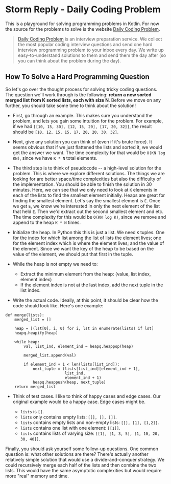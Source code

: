 # Storm Reply - Daily Coding Problem

This is a playground for solving programming problems in Kotlin. For now the source for the problems to solve is the website [Daily Coding Problem](https://www.dailycodingproblem.com).

> [Daily Coding Problem](https://www.dailycodingproblem.com) is an interview preparation service. We collect the most popular coding interview questions and send one hard interview programming problem to your inbox every day. We write up easy-to-understand solutions to them and send them the day after (so you can think about the problem during the day).

## How To Solve a Hard Programming Question

So let's go over the thought process for solving tricky coding questions. The question we'll work through is the following: **return a new sorted merged list from K sorted lists, each with size N**. Before we move on any further, you should take some time to think about the solution!

* First, go through an example. This makes sure you understand the problem, and lets you gain some intuition for the problem. For example, if we had `[[10, 15, 30], [12, 15, 20], [17, 20, 32]]`, the result should be `[10, 12, 15, 15, 17, 20, 20, 30, 32]`.

* Next, give any solution you can think of (even if it's brute force). It seems obvious that if we just flattened the lists and sorted it, we would get the answer we want. The time complexity for that would be `O(KN log KN)`, since we have `K * N` total elements.

* The third step is to think of pseudocode -- a high-level solution for the problem. This is where we explore different solutions. The things we are looking for are better space/time complexities but also the difficulty of the implementation. You should be able to finish the solution in 30 minutes. Here, we can see that we only need to look at `K` elements in each of the lists to find the smallest element initially. Heaps are great for finding the smallest element. Let's say the smallest element is `E`. Once we get `E`, we know we're interested in only the next element of the list that held `E`. Then we'd extract out the second smallest element and etc. The time complexity for this would be `O(KN log K)`, since we remove and append to the heap `K * N` times.

* Initialize the heap. In Python this this is just a list. We need `K` tuples. One for the index for which list among the list of lists the element lives; one for the element index which is where the element lives; and the value of the element. Since we want the key of the heap to be based on the value of the element, we should put that first in the tuple.

* While the heap is not empty we need to:
   * Extract the minimum element from the heap: (value, list index, element index)
   * If the element index is not at the last index, add the next tuple in the list index.

* Write the actual code. Ideally, at this point, it should be clear how the code should look like. Here's one example:
```
def merge(lists):
    merged_list = []

    heap = [(lst[0], i, 0) for i, lst in enumerate(lists) if lst]
    heapq.heapify(heap)

    while heap:
        val, list_ind, element_ind = heapq.heappop(heap)

        merged_list.append(val)

        if element_ind + 1 < len(lists[list_ind]):
            next_tuple = (lists[list_ind][element_ind + 1],
                          list_ind,
                          element_ind + 1)
            heapq.heappush(heap, next_tuple)
    return merged_list
```
* Think of test cases. I like to think of happy cases and edge cases. Our original example would be a happy case. Edge cases might be.

   * `lists` is `[]`.
   * `lists` only contains empty lists: `[[], [], []]`.
   * `lists` contains empty lists and non-empty lists: `[[], [1], [1,2]]`.
   * `lists` contains one list with one element: `[[1]]`.
   * `lists` contains lists of varying size: `[[1], [1, 3, 5], [1, 10, 20, 30, 40]]`.

Finally, you should ask yourself some follow-up questions. One common question is: what other solutions are there? There's actually another relatively simple solution that would use a divide-and-conquer strategy. We could recursively merge each half of the lists and then combine the two lists. This would have the same asymptotic complexities but would require more "real" memory and time.
